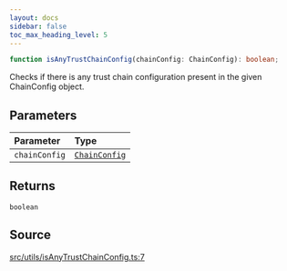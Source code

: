 ```yaml
---
layout: docs
sidebar: false
toc_max_heading_level: 5
---
```


```ts
function isAnyTrustChainConfig(chainConfig: ChainConfig): boolean;
```

Checks if there is any trust chain configuration present in the given ChainConfig object.

## Parameters

| Parameter     | Type                                                                    |
| :------------ | :---------------------------------------------------------------------- |
| `chainConfig` | [`ChainConfig`](../../../types/ChainConfig/type-aliases/ChainConfig.md) |

## Returns

`boolean`

## Source

[src/utils/isAnyTrustChainConfig.ts:7](https://github.com/OffchainLabs/arbitrum-orbit-sdk/blob/9d5595a042e42f7d6b9af10a84816c98ea30f330/src/utils/isAnyTrustChainConfig.ts#L7)
